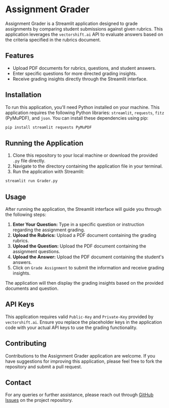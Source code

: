 # Assignment Grader

Assignment Grader is a Streamlit application designed to grade assignments by comparing student submissions against given rubrics. This application leverages the `vectorshift.ai` API to evaluate answers based on the criteria specified in the rubrics document.

## Features

- Upload PDF documents for rubrics, questions, and student answers.
- Enter specific questions for more directed grading insights.
- Receive grading insights directly through the Streamlit interface.

## Installation

To run this application, you'll need Python installed on your machine. This application requires the following Python libraries: `streamlit`, `requests`, `fitz` (PyMuPDF), and `json`. You can install these dependencies using pip:

```bash
pip install streamlit requests PyMuPDF
```

## Running the Application

1. Clone this repository to your local machine or download the provided `.py` file directly.
2. Navigate to the directory containing the application file in your terminal.
3. Run the application with Streamlit:

```bash
streamlit run Grader.py
```

## Usage

After running the application, the Streamlit interface will guide you through the following steps:

1. **Enter Your Question:** Type in a specific question or instruction regarding the assignment grading.
2. **Upload the Rubrics:** Upload a PDF document containing the grading rubrics.
3. **Upload the Question:** Upload the PDF document containing the assignment questions.
4. **Upload the Answer:** Upload the PDF document containing the student's answers.
5. Click on `Grade Assignment` to submit the information and receive grading insights.

The application will then display the grading insights based on the provided documents and question.

## API Keys

This application requires valid `Public-Key` and `Private-Key` provided by `vectorshift.ai`. Ensure you replace the placeholder keys in the application code with your actual API keys to use the grading functionality.

## Contributing

Contributions to the Assignment Grader application are welcome. If you have suggestions for improving this application, please feel free to fork the repository and submit a pull request.

## Contact

For any queries or further assistance, please reach out through [GitHub Issues](https://github.com/SavaniSawaikar/HackLondon/issues) on the project repository.
